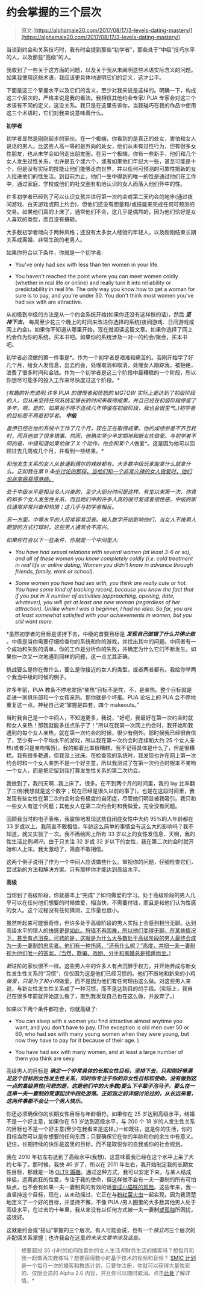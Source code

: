# 约会掌握的三个层次

> 原文:[https://alphamale20.com/2017/08/17/3-levels-dating-mastery/](https://alphamale20.com/2017/08/17/3-levels-dating-mastery/)

当谈到约会和关系技巧时，我有时会提到那些“初学者”，那些处于“中级”技巧水平的人，以及那些“高级”的人。

我收到了一些关于这方面的问题，以及关于我从未阐明这些术语实际含义的问题。如果我使用这些术语，我应该更具体地说明它们的定义，这才公平。

下面是这三个掌握水平以及它们的含义，至少对我来说是这样的。明确一下，构成这三个层次的，严格来说是我的看法。我相信其他约会专家/ PUA 专家会对这三个术语有不同的定义，这没关系。我只是在这里告诉你，当我碰巧在我的作品中使用这三个术语时，它们对我来说意味着什么。

**初学者**

初学者显然是刚刚起步的家伙。在一个极端，你看到的是真正的处女，害怕和女人说话的男人。比这些人高一等的是外向的处女，他们从未有过性行为，但有很多女性朋友，也从未学会如何走出朋友圈。在另一个极端，你有一些新手，他们和几个女人发生过性关系，也许是五个或六个，或者如果他们年纪大一些，甚至可能是十个，但是没有实际的技能让他们能够走向世界，并以任何可预测的可靠性把新的女人拉进他们的性生活。到目前为止，他们一生中得到的唯一的性是通过他们在工作中，通过家庭、学校或他们的社交圈有机地认识的女人而落入他们怀中的性。

许多初学者已经到了可以认识女孩并进行第一次约会或第二天约会的地步(通过夜间游戏、白天游戏或网上约会)，但他们还没有胆量和/或技能来完成任何可预测的交易。如果他们真的上床了，通常他们不会，这几乎是偶然的，因为他们恰好是女人喜欢的类型，而且没有搞砸。

大多数初学者倾向于两种风格；还没有太多女人经验的年轻人，以及刚刚结束长期关系或离婚、非常生疏的老男人。

如果你符合以下条件，你就是一个初学者:

*   You've only had sex with less than ten women in your life.

*   You haven't reached the point where you can meet women coldly (whether in real life or online) and really turn it into reliability or predictability in real life. The only way you know how to get a woman for sure is to pay, and you're under 50\. You don't think most women you've had sex with are attractive.

从初级到中级的方法是从一个约会系统开始(如果你还没有这样做的话)，然后 ***坚持下去，*** 每周至少花三个晚上的时间来改进你选择的系统(夜间游戏、日间游戏或网上约会)。如果你不知道从哪里开始，现在就阅读这篇文章。如果你选择了网上约会作为你的系统，买本书吧。如果你的系统涉及一对一的约会/聚会，买本书吧。

初学者必须做的第一件事是*。作为一个初学者是艰难和痛苦的。我刚开始学了好几个月，给女人发信息，出去约会，处理取消和取消，处理女人跟踪我，被拒绝，浪费了很多时间和金钱。作为一个初学者是这三个阶段中最糟糕的一个阶段，所以你想尽可能多的投入工作来尽快度过这个阶段。*

*(有趣的补充说明:许多 PUA 的憎恨者和愤怒的 MGTOW 实际上是达到了初级阶段的人，但从未坚持任何系统足够长的时间来取得成果，并且已经在初级阶段停留了多年。嗯，是的，如果我不得不连续几年停留在初级阶段，我也会很生气。)初学者的目标是不再是初学者。 **中级***

*盖伊已经在他的系统中工作了几个月，现在正在取得成果。他的成绩参差不齐且耗时，而且他做了很多错事。然而，他确实至少半定期地和新女性做爱。与初学者不同的是，中级知道如果他做了 X 个动作，他会和某个人*做爱*。这是因为他可以回顾过去几周或几个月，并看到一些结果。*

*和他发生关系的女人从普通到偶尔的辣妹都有。大多数中级玩家能拿什么就拿什么。正如我在第 9 条[中讨论的那样，当他们和一个非常火辣的女人做爱时，他们也非常容易得淋病。](https://blackdragonblog.com/2012/03/11/nine-steps-to-avoid-neediness-and-oneitis/)*

*处于中级水平是相当令人兴奋的，至少大部分时间是这样。有生以来第一次，你真的和多个女人发生性关系，而且她们中的许多人真的很可爱或者很性感。中级的家伙通常非常兴奋和热情；这几乎与初学者相反。*

*另一方面，中等水平的人经常容易沮丧。输入数字开始影响他们，当女人不按男人期望的方式打球时，这些男人通常会不高兴。*

*如果你符合以下一些条件，你就是一个中间型人:* 

*   *You have had sexual relations with several women (at least 3-6 or so), and all of these women you know completely coldly (i.e. cold treatment in real life or online dating; Women you didn't know in advance through friends, family, work or school).*

*   *Some women you have had sex with, you think are really cute or hot. You have some kind of tracking record, because you know the fact that if you put in X number of activities (approaching, opening, date, whatever), you *will* get at least one new woman (regardless of her attraction). Unlike when I was a beginner, I had no idea. So far, you are at least somewhat satisfied with your achievements in women, but you still want more.*

 *虽然初学者的目标是坚持下去，中级的首要目标是 ***发现自己做错了什么并停止做*** 。中级是当你需要仔细检查你的系统和你的游戏，并找出其中的问题。中间者有一个成功和失败的清单，你的工作是分析你的失败，并确定为什么它们不断发生。如果你一次又一次地遇到同样的问题，这一点尤其正确。

挑战要么是你在做什么，要么是你接近的女人的类型，或者两者都有。我给你举两个我当中级的时候的例子。

许多年前，PUA 教条不停地宣扬“亲热”目标不是性，不，是亲热。整个目标就是走进一家俱乐部和一个女孩亲热。那你就是个坏蛋。PUA 论坛上的 PUA 会不停地重复这一点。神秘自己说“掌握是四套，四个 makeouts。”

当时我自己是一个中间人，不知道更多，我说，“好吧，我最好在第一次约会时就和女人亲热！那我就能多找点乐子了！”所以在我第一次网上约会时，我开始和我遇到的每个女人亲热，就在第一次约会的时候，很少有例外。那时候我已经很自信了，至少有一个平均水平的游戏，所以我在第一次约会时连续和大约 25 个女人亲热(或者只是亲吻嘴唇)。我的躺着比率很糟糕。我不记得具体是什么了，但是很糟糕。我有很多艳遇，但我没上过床。在检查我的系统时，我发现也许在网上第一次约会时和一个女人亲热不是一个好主意，所以我测试了在第一次约会时根本不亲吻一个女人，而是把它留到我打算发生性关系的第二次约会。

我做到了，我的天啊…我上床了。很多。在不到两个月的时间里，我的 lay 比率翻了三倍(我想就是这个数字；现在已经是很久以前的事了)。也是在这段时间里，我发现有些女性在第二次约会时会有极度的自闭症，尽管她们明显被我吸引。我只和一些女人有这个问题；其他女人在第二次约会时和我做爱，完全没有问题。

回顾我当时的电子表格，我震惊地发现这些自闭症女性中大约 95%的人年龄都在 33 岁或以上。我简直不敢相信。年龄这么简单的事情会有这么大的影响吗？我不知道，就又实验了一次。我不再给网上所有 33 岁以上的女性发信息，天啊，我的性生活比例*飙升*。由于只关注 32 岁或 32 岁以下的女性，我在第二次约会时就开始和人上床。我太激动了，简直不敢相信。

这两个例子说明了作为一个中间人应该做些什么。审视你的问题，仔细检查它们，尝试新的方法和解决方案。只有那样你才能达到高级水平。

**高级**

当你到了高级阶段，你就基本上“完成”了如何做爱的学习。处于高级阶段的男人几乎可以在任何他们想要的时候做爱，相当快，不需要付钱，而且是和他们认为性感的女人。这个过程没有任何猜测，工作量也很小。

虽然听起来可能很奇怪，但许多处于高级阶段的男人实际上会感到相当无聊。达到高级水平的猎人的[快感更是如此。狩猎不再困难，所以他们变得无聊，在某些情况下，甚至有点沮丧。可悲的是，这就是为什么大多数处于高级阶段的男人最终会成为一夫一妻制的忠实者。他们有一种伤感，“还有什么呢？”态度，并把一夫一妻制视为他们唯一的答案。(当然，欺骗、戏剧、分手和离婚总是接踵而至。)](https://blackdragonblog.com/2014/05/11/thrill-hunt-men-vs-pleasure-sex-men/)

*新*进阶的家伙很不一样。这些男人中的许多人有点沉醉于权力，并开始养成与新女性发生性关系的“习惯”，仅仅因为这是他们已经习惯的。他们不断地和新来的小鸡*做爱，只是为了和小鸡*做爱，而不是因为他们有任何理由这么做。对这些男人来说，与新女性发生性关系成了一种习惯，而不是达到目的的手段。(实际上，我自己在很多年前就开始这么做了，直到我发现自己也在这么做，并放弃了。)

如果以下两个条件都符合，你就高级了:

*   You can sleep with a woman you find attractive almost anytime you want, and you don't have to pay. (The exception is old men over 50 or 60, who had sex with many young women when they were young, but now they have to pay for it because of their age. )

*   You have had sex with many women, and at least a large number of them you think are sexy.

高级男人的目标是 ***确定一个非常具体的长期女性目标，坚持下去，只和刚好够满足这个目标的女性发生性关系，同时你专注于你的非女性目标和使命。没有做到这一点的高级男性(可悲的是，这是他们中的大多数)要么下半辈子泡马子，要么在一连串一夫一妻制的荒谬起伏中四处游荡。正如我之前详细讨论过的，从长远来看，这两件事都不会让一个男人快乐。***

你还必须确保你的长期女性目标与年龄相符。如果你在 25 岁达到高级水平，结婚不是一个好主意，如果你在 53 岁达到高级水平，与 200 个 18 岁的人发生性关系的目标也不是一个好主意(至少在我看来是这样。)一如既往，这是你的生活，你的目标当然可以是你想要的任何东西；只要确保它在你的年龄和你的余生中有意义。记住，长期持续的快乐是这里的目标，而不是取悦你的自我或你的社会规划。

我在 2010 年初左右达到了高级水平(我想)，这意味着我已经在这个水平上呆了大约七年了。那时候，我快 40 岁了，所以在 2011 年左右，我开始制定我的长期女性目标，那就是一场 [OLTR 婚姻](https://blackdragonblog.com/glossary/#OLTR_marriage)。通过这种方式，我可以安定下来，与某人结成伴侣，远离疯狂的性爱，专注于我的使命，但这样做不会有一夫一妻制的所有可怕缺点，也不会有如果一夫一妻制真的有效的话[变成小猫咪的风险](https://blackdragonblog.com/2016/08/18/successful-old-age-looks-like/)。这些年来，我一直坚持这个目标，现在，从未动摇过，它正在与[粉红萤火虫](https://blackdragonblog.com/2016/12/08/details-girlfriend-oltr/)一起实现。因为我清楚地定义了一个好的目标，并坚持不懈，不像 PUA /男人圈里的大多数其他男人处于高级水平，在过去的十年里，我从来没有以任何方式被一夫一妻制[或孤独](https://blackdragonblog.com/2015/12/28/loneliness/)所困扰，这很好。

这就是约会或“搭讪”掌握的三个层次。有人可能会说，也有一个*独立的*三个层次的非配偶关系掌握；也许我会在这里*的未来文章中涉及这些。*

> 想要超过 35 小时的如何改善你的女人生活*和*财务生活的播客吗？想每月和我一起做两次教练吗？想要获得数小时基于技术的视频和音频？ [SMIC 计划](https://alphamale20.kartra.com/page/vIL17)是一个每月一次的播客和教练计划，只要你注册，你就可以获得大量独家的、仅限会员的 Alpha 2.0 内容，并且你可以随时取消。点击[此处](https://alphamale20.kartra.com/page/vIL17)了解详情。*